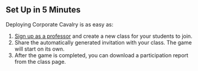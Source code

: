 ## Set Up in 5 Minutes

Deploying Corporate Cavalry is as easy as:
1. [Sign up as a professor](/professorsignup/) and create a new class for your students to join.
2. Share the automatically generated invitation with your class. The game will start on its own.
3. After the game is completed, you can download a participation report from the class page.
